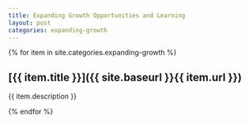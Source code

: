 ```yaml
---
title: Expanding Growth Opportunities and Learning
layout: post
categories: expanding-growth
---
```


{% for item in site.categories.expanding-growth %}

## [{{ item.title }}]({{ site.baseurl }}{{ item.url }})
{{ item.description }}

{% endfor %}